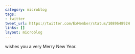 ```yaml
---
category: microblog
tags:
- twitter
tweet_url: https://twitter.com/ExMember/status/1089648924
links: []
layout: microblog
---
```

wishes you a very Merry New Year.
